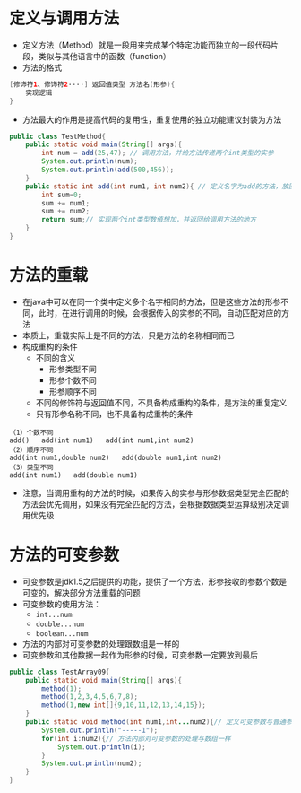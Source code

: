 #  定义与调用方法

- 定义方法（Method）就是一段用来完成某个特定功能而独立的一段代码片段，类似与其他语言中的函数（function）
- 方法的格式

```java
[修饰符1、修饰符2····] 返回值类型 方法名(形参){
    实现逻辑
}
```

- 方法最大的作用是提高代码的复用性，重复使用的独立功能建议封装为方法

```java
public class TestMethod{
	public static void main(String[] args){
		int num = add(25,47); // 调用方法，并给方法传递两个int类型的实参
		System.out.println(num);
		System.out.println(add(500,456));
	}
	public static int add(int num1, int num2){ // 定义名字为add的方法，放回int类型的值，有两个int类型的形参
		int sum=0;
		sum += num1;
		sum += num2;
		return sum;// 实现两个int类型数值想加，并返回给调用方法的地方
	}
}
```

# 方法的重载

- 在java中可以在同一个类中定义多个名字相同的方法，但是这些方法的形参不同，此时，在进行调用的时候，会根据传入的实参的不同，自动匹配对应的方法
- 本质上，重载实际上是不同的方法，只是方法的名称相同而已
- 构成重构的条件
  - 不同的含义
    - 形参类型不同
    - 形参个数不同
    - 形参顺序不同
  - 不同的修饰符与返回值不同，不具备构成重构的条件，是方法的重复定义
  - 只有形参名称不同，也不具备构成重构的条件

```
（1）个数不同
add()   add(int num1)   add(int num1,int num2)
（2）顺序不同
add(int num1,double num2)   add(double num1,int num2)
（3）类型不同
add(int num1)   add(double num1)
```

- 注意，当调用重构的方法的时候，如果传入的实参与形参数据类型完全匹配的方法会优先调用，如果没有完全匹配的方法，会根据数据类型运算级别决定调用优先级

# 方法的可变参数

- 可变参数是jdk1.5之后提供的功能，提供了一个方法，形参接收的参数个数是可变的，解决部分方法重载的问题
- 可变参数的使用方法：
  - `int...num`
  - `double...num`
  - `boolean...num`
- 方法的内部对可变参数的处理跟数组是一样的
- 可变参数和其他数据一起作为形参的时候，可变参数一定要放到最后

```java
public class TestArray09{
	public static void main(String[] args){
		method(1);
		method(1,2,3,4,5,6,7,8);
		method(1,new int[]{9,10,11,12,13,14,15});
	}
	public static void method(int num1,int...num2){// 定义可变参数与普通参数都定义的时候，可变参数一定要放在普通参数后面
		System.out.println("-----1");
		for(int i:num2){// 方法内部对可变参数的处理与数组一样
			System.out.println(i);
		}
		System.out.println(num2);
	}
}
```

